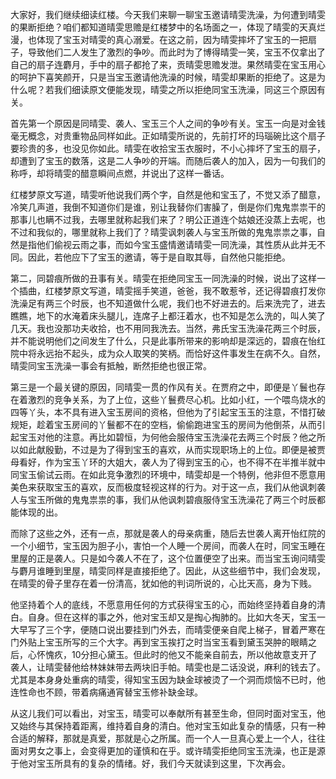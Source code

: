 
大家好，我们继续细读红楼。今天我们来聊一聊宝玉邀请晴雯洗澡，为何遭到晴雯的果断拒绝？咱们都知道晴雯思赡是红楼梦中的名场面之一，体现了晴雯的天真烂漫，也体现了宝玉对晴雯的真心溺爱。在这之前，因为晴雯摔坏了宝玉的一把扇子，导致他们二人发生了激烈的争吵。而此时为了博得晴雯一笑，宝玉不仅拿出了自己的扇子连麝月，手中的扇子都抢了来，贡晴雯思赡发泄。果然晴雯在宝玉用心的呵护下喜笑颜开，只是当宝玉邀请他洗澡的时候，晴雯却果断的拒绝了。这是为什么呢？若我们细读原文便能发现，晴雯之所以拒绝同宝玉洗澡，同这三个原因有关。

首先第一个原因是同晴雯、袭人、宝玉三个人之间的争吵有关。宝玉一向是对金钱毫无概念，对贵重物品同样如此。正如晴雯所说的，先前打坏的玛瑙碗比这个扇子要珍贵的多，也没见你如此。晴雯在收拾宝玉衣服时，不小心摔坏了宝玉的扇子，却遭到了宝玉的数落，这是二人争吵的开端。而随后袭人的加入，因为一句我们的称呼，却将晴雯的醋意瞬间点燃，并说出了这样一番话。

红楼梦原文写道，晴雯听他说我们两个字，自然是他和宝玉了，不觉又添了醋意，冷笑几声道，我倒不知道你们是谁，别让我替你们害臊了，倒是你们鬼鬼祟祟干的那事儿也瞒不过我，去哪里就称起我们来了？明公正道连个姑娘还没蒸上去呢，也不过和我似的，哪里就称上我们了？晴雯讽刺袭人与宝玉所做的鬼鬼祟祟之事，自然是指他们偷视云雨之事，而如今宝玉盛情邀请晴雯一同洗澡，其性质从此并无不同。因此，若他应下了宝玉的邀请，等于是自取其辱，自然他只能拒绝。

第二，同碧痕所做的丑事有关。晴雯在拒绝同宝玉一同洗澡的时候，说出了这样一个插曲，红楼梦原文写道，晴雯摇手笑道，爸爸，我不敢惹爷，还记得碧痕打发你洗澡足有两三个时辰，也不知道做什么呢，我们也不好进去的。后来洗完了，进去瞧瞧，地下的水淹着床头腿儿，连席子上都汪着水，也不知是怎么洗的，叫人笑了几天。我也没那功夫收拾，也不用同我洗去。当然，弗氏宝玉洗澡花两三个时辰，并不能说明他们之间发生了什么，只是此事所带来的影响却是深远的，碧痕在怡红院中将永远抬不起头，成为众人取笑的笑柄。而恰好这件事发生在病不久。自然，晴雯同宝玉洗澡一事会有抵触，断然拒绝也很正常。

第三是一个最关键的原因，同晴雯一贯的作风有关。在贾府之中，即便是丫鬟也存在着激烈的竞争关系，为了上位，这些丫鬟费尽心机。比如小红，一个喂鸟烧水的四等丫头，本不具有进入宝玉房间的资格，但他为了引起宝玉玉的注意，不惜打破规矩，趁着宝玉房间的丫鬟都不在的空档，偷偷跑进宝玉的房间为他倒茶，从而引起宝玉对他的注意。再比如碧恒，为何他会服侍宝玉洗澡花去两三个时辰？他之所以如此献殷勤，不过是为了得到宝玉的喜欢，从而实现职场上的上位。即便是被贾母看好，作为宝玉丫环的大姐大，袭人为了得到宝玉的心，也不得不在半推半就中同宝玉偷试云雨。在如此竞争激烈的环境中，晴雯却是一个特例，他非但不愿意用美色来获取宝玉的喜欢，反而极度轻视这样的行为。对于这一点，我们从他讽刺袭人与宝玉所做的鬼鬼祟祟的事，我们从他讽刺碧痕服侍宝玉洗澡花了两三个时辰都能体现的出。

而除了这些之外，还有一点，那就是袭人的母亲病重，随后去世袭人离开怡红院的一个小细节，宝玉因为胆子小，害怕一个人睡一个房间，而袭人在时，同宝玉睡在里屋的正是袭人。只是如今袭人不在了，这个位置便空了出来。而当宝玉询问晴雯与麝月谁睡到里屋，晴雯同样是直接拒绝了。因此，从这些细节中，我们会发现，在晴雯的骨子里存在着一份清高，犹如他的判词所说的，心比天高，身为下贱。

他坚持着个人的底线，不愿意用任何的方式获得宝玉的心，而始终坚持着自身的清白。自身。但在这样的事之外，他对宝玉却又是掏心掏肺的。比如大冬天，宝玉一大早写了三个字，便随口说出要挂到门外去，而晴雯便亲自爬上梯子，冒着严寒在门外贴上宝玉所写的三个大字。再到宝玉挨打之时当宝玉看到黛玉哭肿的眼睛之后，心怀愧疚，10分担心黛玉。但此时的他又不能亲自前去，所以他故意支开了袭人，让晴雯替他给林妹妹带去两块旧手帕。晴雯也是二话没说，麻利的钱去了。尤其是本身身处重病的晴雯，得知宝玉因为缺金球被烫了一个洞而烦恼不已时，他连性命也不顾，带着病痛通宵替宝玉修补缺金球。

从这儿我们可以看出，对宝玉，晴雯可以奉献所有甚至生命，但同时面对宝玉，他又始终与其保持着距离，维持着自身的清白。他对宝玉如此复杂的情感，只有一种合适的解释，那就是真爱，那就是心之所属。而一个人一旦真心爱上一个人，往往面对男女之事上，会变得更加的谨慎和在乎。或许晴雯拒绝同宝玉洗澡，也正是源于他对宝玉所具有的复杂的情绪。好，我们今天就读到这里，下次再会。


